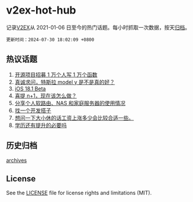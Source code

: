 # v2ex-hot-hub

 记录[V2EX](https://www.v2ex.com/)从 2021-01-06 日至今的热门话题。每小时抓取一次数据，按天[归档](archives)。

`更新时间：2024-07-30 18:02:09 +0800`

## 热议话题

1. [开源项目招募 1 万个人写 1 万个函数](https://www.v2ex.com/t/1061102)
1. [真诚求问，特斯拉 model y 是不是真的好？](https://www.v2ex.com/t/1061134)
1. [iOS 18.1 Beta](https://www.v2ex.com/t/1061034)
1. [喜提 n+1，现在该怎么做？](https://www.v2ex.com/t/1060989)
1. [分享个人软路由、NAS 和家庭服务器的使用情况](https://www.v2ex.com/t/1061012)
1. [找一个开发搭子](https://www.v2ex.com/t/1061094)
1. [想问一下大小休的话工资上涨多少会比较合适一些。](https://www.v2ex.com/t/1061056)
1. [学历还有提升的必要吗](https://www.v2ex.com/t/1061045)

## 历史归档

[archives](archives)

## License

See the [LICENSE](LICENSE) file for license rights and limitations (MIT).
